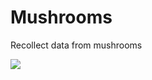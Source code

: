 # Mushrooms
Recollect data from mushrooms

![](https://i0.wp.com/wpamushroomclub.org/wp-content/uploads/2021/10/IMG_8652.-By-Cara-Coulter.-By-Cara-Coulter.jpg?w=697&h=758&ssl=1)

